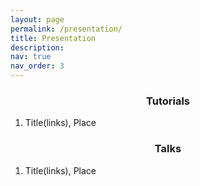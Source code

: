 ```yaml
---
layout: page
permalink: /presentation/
title: Presentation
description:
nav: true
nav_order: 3
---
```


<style>
h3 {text-align: center;}
</style>

<h3>Tutorials</h3>

<ol>
  <li>Title(links), Place</li>
</ol>

<h3>Talks</h3>

<ol>
  <li>Title(links), Place</li>
</ol>